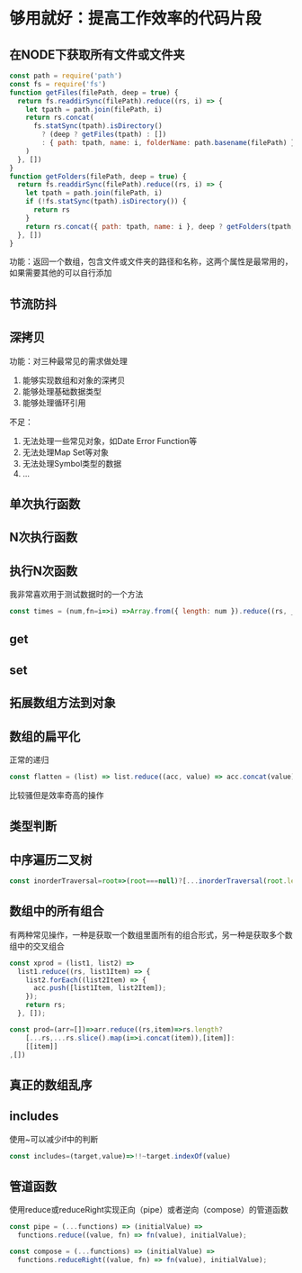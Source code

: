 # 够用就好：提高工作效率的代码片段

## 在NODE下获取所有文件或文件夹

```JavaScript
const path = require('path')
const fs = require('fs')
function getFiles(filePath, deep = true) {
  return fs.readdirSync(filePath).reduce((rs, i) => {
    let tpath = path.join(filePath, i)
    return rs.concat(
      fs.statSync(tpath).isDirectory()
        ? (deep ? getFiles(tpath) : [])
        : { path: tpath, name: i, folderName: path.basename(filePath) }
    )
  }, [])
}
function getFolders(filePath, deep = true) {
  return fs.readdirSync(filePath).reduce((rs, i) => {
    let tpath = path.join(filePath, i)
    if (!fs.statSync(tpath).isDirectory()) {
      return rs
    }
    return rs.concat({ path: tpath, name: i }, deep ? getFolders(tpath, deep) : [])
  }, [])
}
```

功能：返回一个数组，包含文件或文件夹的路径和名称，这两个属性是最常用的，如果需要其他的可以自行添加

## 节流防抖





## 深拷贝





功能：对三种最常见的需求做处理

1. 能够实现数组和对象的深拷贝
2. 能够处理基础数据类型
3. 能够处理循环引用

不足：

1. 无法处理一些常见对象，如Date Error Function等
2. 无法处理Map Set等对象
3. 无法处理Symbol类型的数据
4. ...



## 单次执行函数



## N次执行函数



## 执行N次函数

我非常喜欢用于测试数据时的一个方法

```javascript
const times = (num,fn=i=>i) =>Array.from({ length: num }).reduce((rs, _, index) =>rs.concat(fn(index)), []);

```



## get



## set



## 拓展数组方法到对象



## 数组的扁平化

正常的递归

```javascript
const flatten = (list) => list.reduce((acc, value) => acc.concat(value), []);
```

比较骚但是效率奇高的操作



## 类型判断



## 中序遍历二叉树

```javascript
const inorderTraversal=root=>(root===null)?[...inorderTraversal(root.left),root.value,...inorderTraversal(root.right)]:[]
```



## 数组中的所有组合

有两种常见操作，一种是获取一个数组里面所有的组合形式，另一种是获取多个数组中的交叉组合

```javascript
const xprod = (list1, list2) =>
  list1.reduce((rs, list1Item) => {
    list2.forEach((list2Item) => {
      acc.push([list1Item, list2Item]);
    });
    return rs;
  }, []);

const prod=(arr=[])=>arr.reduce((rs,item)=>rs.length?
    [...rs,...rs.slice().map(i=>i.concat(item)),[item]]:
    [[item]]
,[])
```



## 真正的数组乱序



## includes

使用~可以减少if中的判断

```javascript
const includes=(target,value)=>!!~target.indexOf(value)
```



## 管道函数

使用reduce或reduceRight实现正向（pipe）或者逆向（compose）的管道函数

```javascript
const pipe = (...functions) => (initialValue) =>
  functions.reduce((value, fn) => fn(value), initialValue);

const compose = (...functions) => (initialValue) =>
  functions.reduceRight((value, fn) => fn(value), initialValue);
```



